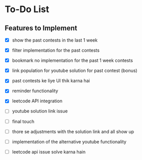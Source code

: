 # To-Do List

## Features to Implement
- [X] show the past contests in the last 1 week
- [X] filter implementation for the past contests 
- [X] bookmark no implementation for the past 1 week contests 
- [X] link population for youtube solution for past contest (bonus)
- [X] past contests ke liye UI thik karna hai
- [X] reminder functionality
- [X] leetcode API integration 
- [ ] youtube solution link issue
- [ ] final touch
- [ ] thore se adjustments with the solution link and all show up
- [ ] implementation of the alternative youtube functionality 
- [ ] leetcode api issue solve karna hain 

